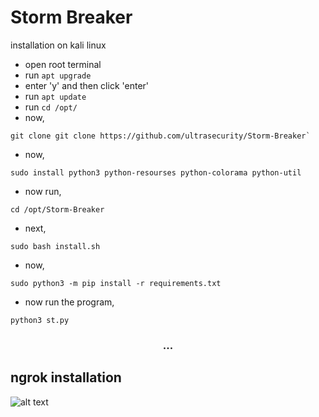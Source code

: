 # Storm Breaker

installation on kali linux

- open root terminal
- run `apt upgrade`
- enter 'y' and then click 'enter'
- run `apt update`
- run `cd /opt/`
- now, 
```
git clone git clone https://github.com/ultrasecurity/Storm-Breaker`
```
- now,
```
sudo install python3 python-resourses python-colorama python-util
```
- now run,
```
cd /opt/Storm-Breaker
```
- next,
```
sudo bash install.sh
```
- now,
```
sudo python3 -m pip install -r requirements.txt
```
- now run the program,
```
python3 st.py 
```
<h3 align="center">...</h3>  

## ngrok installation

![alt text](https://www.google.com/url?sa=i&url=https%3A%2F%2Flinuxhint.com%2Fset-up-use-ngrok%2F&psig=AOvVaw078k6XasXhq9buph8NbO5O&ust=1693430623936000&source=images&cd=vfe&opi=89978449&ved=0CBAQjRxqFwoTCJCd2ejmgoEDFQAAAAAdAAAAABAS)

